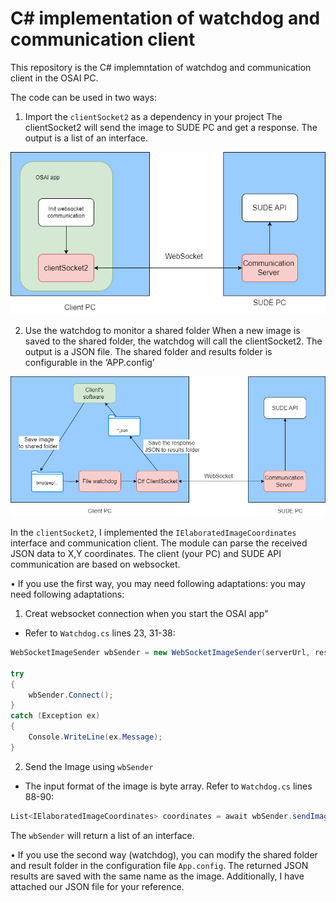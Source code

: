 # C# implementation of watchdog and communication client

This repository is the C# implemntation of watchdog and communication client in the OSAI PC. 

The code can be used in two ways: 
1. Import the `clientSocket2` as a dependency in your project 
The clientSocket2 will send the image to SUDE PC and get a response. The output is a list of an interface.

![Communication architecture](/figures/case2.png)

2. Use the watchdog to monitor a shared folder 
When a new image is saved to the shared folder, the watchdog will call the clientSocket2. The output is a JSON file. The shared folder and results folder is configurable in the ‘APP.config’

![Communication architecture](/figures/case1.png)
 

In the `clientSocket2`, I implemented the `IElaboratedImageCoordinates` interface and communication client. The module can parse the received JSON data to X,Y coordinates. The client (your PC) and SUDE API communication are based on websocket.

 •	If you use the first way, you may need following adaptations:  you may need following adaptations: 
1. Creat websocket connection when you start the OSAI app"
* Refer to `Watchdog.cs` lines 23, 31-38:
```csharp 
WebSocketImageSender wbSender = new WebSocketImageSender(serverUrl, resultsFolder);

try
{
    wbSender.Connect();
}
catch (Exception ex)
{
    Console.WriteLine(ex.Message);
}

```
2. Send the Image using `wbSender`
* The input format of the image is byte array. Refer to `Watchdog.cs` lines 88-90: 
```csharp
List<IElaboratedImageCoordinates> coordinates = await wbSender.sendImageAsync(imageData, imageName, file_path);
```
The `wbSender` will return a list of an interface.

•	If you use the second way (watchdog), you can modify the shared folder and result folder in the configuration file `App.config`. The returned JSON results are saved with the same name as the image. Additionally, I have attached our JSON file for your reference. 
